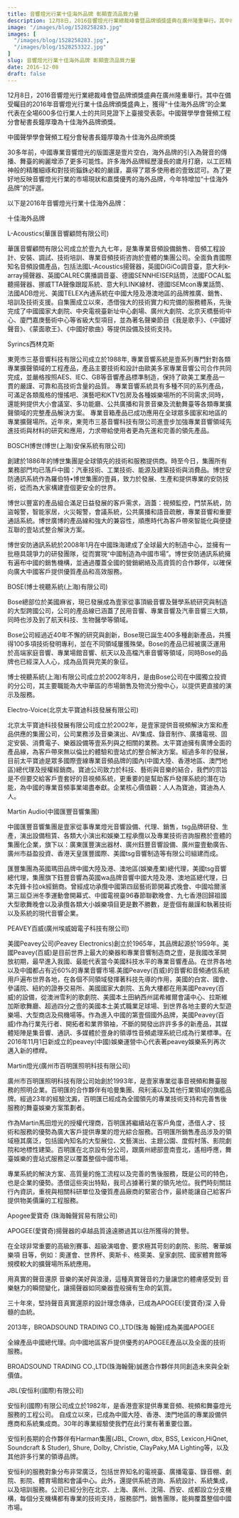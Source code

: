 ```yaml
---
title: 音響燈光行業十佳海外品牌 彰顯壹流品質力量
description: 12月8日，2016音響燈光行業總裁峰會暨品牌頒獎盛典在廣州隆重舉行。其中在備受矚目的2016年音響燈光行業十佳品牌頒獎盛典上，獲得“十佳海外品牌”的企業代表在全場600多位行業人士的共同見證下上臺接受表彰。
image: "/images/blog/1528258283.jpg"
images: [
  "/images/blog/1528258283.jpg",
  "/images/blog/1528253322.jpg"
]
slug: 音響燈光行業十佳海外品牌 彰顯壹流品質力量
date: 2016-12-08
draft: false
---
```


12月8日，2016音響燈光行業總裁峰會暨品牌頒獎盛典在廣州隆重舉行。其中在備受矚目的2016年音響燈光行業十佳品牌頒獎盛典上，獲得“十佳海外品牌”的企業代表在全場600多位行業人士的共同見證下上臺接受表彰。中國聲學學會聲頻工程分會秘書長鐘厚瓊為十佳海外品牌頒獎。


中國聲學學會聲頻工程分會秘書長鐘厚瓊為十佳海外品牌頒獎

30多年前，中國專業音響燈光的版圖還是壹片空白，海外品牌的引入為聲音的傳播、舞臺的絢麗增添了更多可能性。許多海外品牌經歷漫長的歲月打磨，以工匠精神般的精雕細琢和對技術錙銖必較的嚴謹，贏得了眾多使用者的壹致認可。為了更好地反映音響燈光行業的市場現狀和嘉獎優秀的海外品牌，今年特增加“十佳海外品牌”的評選。

以下是2016年音響燈光行業十佳海外品牌：

十佳海外品牌

L-Acoustics(華匯音響顧問有限公司)

華匯音響顧問有限公司成立於壹九九七年，是集專業音頻設備銷售、音頻工程設計、安裝、調試、技術培訓、專業音頻技術咨詢於壹體的集團公司。全面負責國際知名音頻設備產品，包括法國L-Acoustics揚聲器，英國DiGiCo調音臺，意大利k-array揚聲器、英國CALREC廣播調音臺、德國SENNHEISER話筒，法國FOCAL監聽揚聲器、挪威TTA聲像跟蹤系統、意大利LINK線材、德國ISEMcon專業話筒、法國ADB燈光、美國TELEX內通系統在中國大陸及港澳地區的品牌推廣、銷售、培訓及技術支援。自集團成立以來，憑借強大的技術實力和完備的服務體系，先後完成了中國國家大劇院、中央電視臺新址中心劇場、廣州大劇院、北京天橋藝術中心、廈門嘉庚藝術中心等省級大型項目，並為著名聲樂節目《我是歌手》、《中國好聲音》、《蒙面歌王》、《中國好歌曲》等提供設備及技術支持。


Syrincs西林克斯

東莞市三基音響科技有限公司成立於1988年, 專業音響系統是壹系列專門針對各類專業擴聲領域的工程產品，產品主要技術和設計由歐美多家專業音響公司合作共同完成，並嚴格按照AES、IEC、GB等音響產品標準制造，保持了歐美工業產品一 貫的嚴謹、可靠和高技術含量的品質。 專業音響系統具有多種不同的系列產品，可滿足各類風格的慢搖吧、演藝吧和KTV包房及各種娛樂場所的不同需求;同時，還能夠提供大小會議室、多功能廳、公共廣播和背景音樂及流動舞臺等各類專業擴聲領域的完整產品解決方案。 專業音箱產品已成功應用在全球眾多國家和地區的專業擴聲場所。近年來，東莞市三基音響科技有限公司進壹步加強專業音響領域先進技術與材料的研究和應用，力求帶給使用者更為先進和完善的領先產品。

BOSCH博世(博世(上海)安保系統有限公司)

創建於1886年的博世集團是全球領先的技術和服務提供商。時至今日，集團所有業務部門均已落戶中國：汽車技術、工業技術、能源及建築技術與消費品。博世安防通訊系統作為羅伯特•博世集團的壹員，致力於發展、生產和提供專業的安防技術，從而為大家構建壹個更安全的世界。

博世以豐富的產品組合滿足日益發展的客戶需求，涵蓋：視頻監控，門禁系統，防盜報警，智能家居，火災報警，會議系統，公共廣播和語音疏散，專業音響和重要通話系統。博世廣博的產品線和強大的兼容性，順應時代為客戶帶來智能化與便捷互聯的壹站式整合解決方案。

博世安防通訊系統於2008年1月在中國珠海建成了全球最大的制造中心，並擁有一批極具競爭力的研發團隊，從而實現“中國制造為中國市場”。博世安防通訊系統擁有遍布中國的銷售機構，並通過覆蓋全國的營銷網絡及高資質的合作夥伴，以確保向廣大中國客戶提供優質產品和高效服務。

BOSE(博士視聽系統(上海)有限公司)

Bose總部位於美國麻省，現已發展成為壹家從事頂級音響及聲學系統研究與制造的大型跨國公司，公司的產品線已涵蓋了民用音響、專業音響及汽車音響三大類，同時也涉及到了航天科技、生物醫學等領域。

Bose公司經過近40年不懈的研究與創新，Bose現已誕生400多種創新產品，共獲得100多項技術發明專利，並在不同領域屢獲殊榮。Bose的產品已經被廣泛運用於高端家庭音響、專業場館音響、航天以及高檔汽車音響等領域，同時Bose的品牌也已經深入人心，成為品質與完美的象征。

博士視聽系統(上海)有限公司成立於2002年8月，是由Bose公司在中國獨立投資的分公司，其主要職能為大中華區的市場銷售及物流分撥中心，以提供更直接的演示及服務。

Electro-Voice(北京太平寶迪科技發展有限公司)


北京太平寶迪科技發展有限公司成立於2002年，是壹家提供音視頻解決方案和產品供應的集團公司，公司業務涉及音樂演出、AV集成、錄音制作、廣播電視、固定安裝、消費電子、樂器設備等壹系列與之相關的業務。太平寶迪擁有廣博全面的產品線，為客戶帶來無以倫比的體驗和壹站式的整合解決方案。經過多年的發展，目前太平寶迪是眾多國際壹線專業音頻品牌的國內(中國大陸、香港地區、澳門地區)總代理及授權經銷商。寶迪公司致力於科技、藝術與音樂的結合，我們的宗旨是不但要交給客戶壹套好的音視頻系統，更重要的是幫助客戶發揮系統的潛在功能，為中國的專業音頻事業竭盡奉獻。企業核心價值觀：人人為寶迪，寶迪為人人。

Martin Audio(中國匯豐音響集團)

中國匯豐音響集團是壹家從事專業燈光音響設備、代理、銷售，tsg品牌研發、生產，演出設備租賃、各類大小演出和娛樂工程承攬以及專業技術咨詢服務於壹體的集團化企業，旗下以：廣東匯豐演出器材、廣州鈺豐音響設備、廣州靈壹動廣告、廣州市益盈投資、香港天皇匯豐國際、美國tsg音響制造等有限公司組建而成。

匯豐集團為英國瑪田品牌中國大陸及港、澳地區(娛樂產業)總代理，美國tsg音響總代理，集團旗下鈺豐音響為英國wa品牌音響中國大陸及港、澳地區總代理，日本先鋒卡拉ok經銷商。曾經成功承攬中國第四屆藝術節開幕式晚會、中國哈爾濱第三屆亞洲冬季運動會開幕式、中國電視臺96春節聯歡晚會、九七香港回歸祖國大型歌舞晚會以及承攬各類大小娛樂項目更是數不勝數，是壹個有嚴謹和執著技術以及系統的現代音響企業。

PEAVEY百威(廣州埃威姆電子科技有限公司)

美國Peavey公司(Peavey Electronics)創立於1965年，其品牌起源於1959年。美國Peavey(百威)是目前世界上最大的樂器和專業音響制造商之壹，是我國改革開放初期，最早進入我國、最能代表當今美國科技水平的專業音響產品。在世界各地以及中國都占有近60%的專業音響市場.美國Peavey(百威)的音響和音頻通信系統用戶遍布世界各地，在各個不同領域發揮著科技先導的作用，美國的白宮、國會、參議院、紐約的證券交易所、美國國家大劇院、五角大樓都在用美國Peavey(百威)的設備，從澳洲雪利的歌劇院、美國本土田納西州諾希維爾會議中心、拉斯維加斯歌舞廳、超過四分之壹的美國本土美式職業足球場、到世界各地主要的大型遊樂場、大型商店及飛機場等。作為進入中國的第壹個國外品牌，美國Peavey(百威)作為行業先行者、開拓者和業界領袖，不斷的開發出許許多多的新產品，其媒體矩陣是集音響、通訊、多媒體於壹身的領導性音頻處理系統已成為行業標準。在2016年11月1日新成立的peavey(中國)娛樂運營中心代表著peavey娛樂系列再次邁入新的標桿。


Martin燈光(廣州市百明匯照明科技有限公司)

廣州市百明匯照明科技有限公司始創於1993年，是壹家專業從事音視頻和舞臺服務的照明企業。百明匯的合作夥伴有哈曼集團、飛利浦以及其他行業領域的旗艦品牌。經過23年的經驗沈澱，百明匯已經成為全國領先的專業技術支持和完善售後服務的舞臺娛樂方案策劃者。

作為Martin馬田燈光的授權代理商，百明匯將繼續站在客戶角度，憑借人才、技術和服務的優勢為廣大客戶提供專業的燈光綜合服務。百明匯所銷售產品涉及的領域極其廣泛，包括國內知名的大型展位、文藝演出、主題公園、度假村落、影院劇院和地標性建築。百明匯在北京設有分公司，跟廣州總部壹南壹北，遙相呼應，舞臺娛樂的壹站式服務足以覆蓋整個中國市場。

專業系統的解決方案、高質量的施工流程以及完善的售後服務，既是公司的特色，也是企業的優勢。憑借這些突出特點，我司占據著行業的領先地位。我們時刻關註行內資訊，重視與相關科研單位及優質產品廠商的緊密合作，最終能讓自己給客戶提供物美價廉的工程服務。

Apogee愛寶奇 (珠海翰聲貿易有限公司)

APOGEE(愛寶奇)揚聲器的卓越品質遠遠勝過其以往所獲得的贊譽。

在全球非常重要的高級別賽事、超級演唱會、要求極其苛刻的劇院、影院、奢華娛樂項 目等，例如：奧運會、世界杯、奧斯卡、格萊美、皇家劇院、國家體育館等規模較大的擴聲場所系統應用。

用真實的聲音還原 音樂的美好與浪漫，這種真實聲音的力量讓您的體膚感受到 音樂魅力的瞬間變化，讓揚聲器如同樂器壹般擁有生命的氣質。

三十年來，堅持聲音真實還原的設計理念傳承，已成為APOGEE(愛寶奇)深 入⻣髓的血統。

2013年，BROADSOUND TRADING CO.,LTD(珠海 翰聲)成為美國APOGEE

全線產品中國總代理。向中國地區客戶提供優秀的APOGEE產品以及全面的技術服務。

BROADSOUND TRADING CO.,LTD(珠海翰聲)誠邀合作夥伴共同創造未來與全新價值。



JBL(安恒利(國際)有限公司)

安恒利(國際)有限公司成立於1982年，是香港壹家提供專業音頻、視頻和舞臺燈光服務的工程公司。 自成立以來，已成為中國大陸、香港、澳門地區的專業設備供應商和系統集成商。30年的專業經驗使我們在此行業有著重要位置。

安恒利長期的合作夥伴有Harman集團(JBL, Crown, dbx, BSS, Lexicon,HiQnet, Soundcraft & Studer), Shure, Dolby, Christie, ClayPaky,MA Lighting等，以及其他許多行業的領導品牌。

安恒利的服務對象分布非常廣泛，包括世界知名的電視臺、廣播電臺、錄音棚、劇院、影院、體育場館和會議中心。此外，還提供系統咨詢、系統設計、系統集成，以及培訓服務。公司已經分別在北京、上海、廣州、沈陽、西安、成都設立分支機構，每個分支機構都有專業的技術支持，服務部門，銷售團隊，能夠覆蓋整個中國市場。
